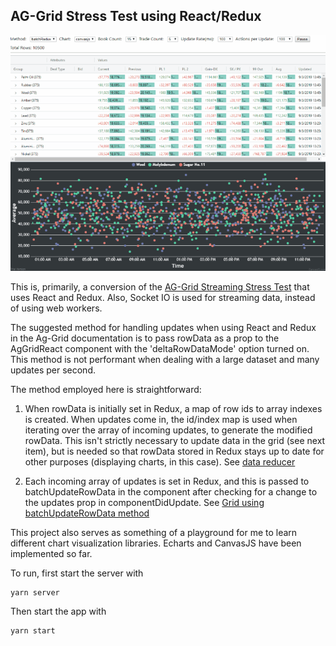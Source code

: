 ## AG-Grid Stress Test using React/Redux

![Example](grid_stress.gif)

This is, primarily, a conversion of the [AG-Grid Streaming Stress Test](https://blog.ag-grid.com/streaming-updates-in-javascript-datagrids/) that uses React and Redux. Also, Socket IO is used for streaming data, instead of using web workers.

The suggested method for handling updates when using React and Redux in the Ag-Grid documentation is to pass rowData as a prop to the AgGridReact component with the 'deltaRowDataMode' option turned on. This method is not performant when dealing with a large dataset and many updates per second.

The method employed here is straightforward:

1. When rowData is initially set in Redux, a map of row ids to array indexes is created. When updates come in, the id/index map is used when iterating over the array of incoming updates, to generate the modified rowData. This isn't strictly necessary to update data in the grid (see next item), but is needed so that rowData stored in Redux stays up to date for other purposes (displaying charts, in this case). See [data reducer](src/store/data/reducer.js)

2. Each incoming array of updates is set in Redux, and this is passed to batchUpdateRowData in the component after checking for a change to the updates prop in componentDidUpdate. See [Grid using batchUpdateRowData method](src/Tests/BatchRedux.js)

This project also serves as something of a playground for me to learn different chart visualization libraries. Echarts and CanvasJS have been implemented so far.

To run, first start the server with

```
yarn server
```

Then start the app with

```
yarn start
```
